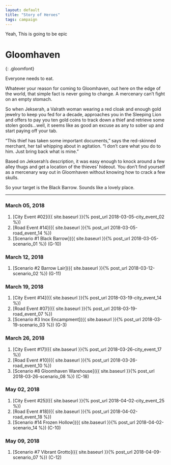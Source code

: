 ```yaml
---
layout: default
title: "Story of Heroes"
tags: campaign
---
```


Yeah, This is going to be epic

# Gloomhaven
{: .gloomfont}

Everyone needs to eat.

Whatever your reason for coming to Gloomhaven, out here on the edge of the world,
that simple fact is never going to change. A mercenary can’t fight on an empty stomach.

So when Jekserah, a Valrath woman wearing a red cloak and enough gold jewelry to keep
you fed for a decade, approaches you in the Sleeping Lion and offers to pay you ten
gold coins to track down a thief and retrieve some stolen goods...well, it seems like
as good an excuse as any to sober up and start paying off your tab.

“This thief has taken some important documents,” says the red-skinned merchant, her
tail whipping about in agitation. “I don’t care what you do to him. Just bring back what is mine.”

Based on Jekserah’s description, it was easy enough to knock around a few alley thugs
and get a location of the thieves’ hideout. You don’t find yourself as a mercenary way
out in Gloomhaven without knowing how to crack a few skulls.

So your target is the Black Barrow. Sounds like a lovely place.

***

### March 05, 2018

1. [City Event #02]({{ site.baseurl }}{% post_url 2018-03-05-city_event_02 %})
1. [Road Event #14]({{ site.baseurl }}{% post_url 2018-03-05-road_event_14 %})
1. [Scenario #1 Black Barrow]({{ site.baseurl }}{% post_url 2018-03-05-scenario_01 %}) <span class="map_loc">(G-10)</span>

### March 12, 2018

1. [Scenario #2 Barrow Lair]({{ site.baseurl }}{% post_url 2018-03-12-scenario_02 %}) <span class="map_loc">(G-11)</span>

### March 19, 2018

1. [City Event #14]({{ site.baseurl }}{% post_url 2018-03-19-city_event_14 %})
1. [Road Event #07]({{ site.baseurl }}{% post_url 2018-03-19-road_event_07 %})
1. [Scenario #3 Inox Encampment]({{ site.baseurl }}{% post_url 2018-03-19-scenario_03 %}) <span class="map_loc">(G-3)</span>

### March 26, 2018

1. [City Event #17]({{ site.baseurl }}{% post_url 2018-03-26-city_event_17 %})
1. [Road Event #10]({{ site.baseurl }}{% post_url 2018-03-26-road_event_10 %})
1. [Scenario #8 Gloomhaven Warehouse]({{ site.baseurl }}{% post_url 2018-03-26-scenario_08 %}) <span class="map_loc">(C-18)</span>

### May 02, 2018

1. [City Event #25]({{ site.baseurl }}{% post_url 2018-04-02-city_event_25 %})
1. [Road Event #18]({{ site.baseurl }}{% post_url 2018-04-02-road_event_18 %})
1. [Scenario #14 Frozen Hollow]({{ site.baseurl }}{% post_url 2018-04-02-scenario_14 %}) <span class="map_loc">(C-10)</span>

### May 09, 2018

1. [Scenario #7 Vibrant Grotto]({{ site.baseurl }}{% post_url 2018-04-09-scenario_07 %}) <span class="map_loc">(C-12)</span>
